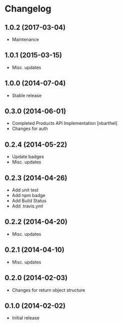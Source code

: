 # Changelog

## 1.0.2 (2017-03-04)

- Maintenance

## 1.0.1 (2015-03-15)

- Misc. updates

## 1.0.0 (2014-07-04)

- Stable release

## 0.3.0 (2014-06-01)

- Completed Products API Implementation [nbarthel]
- Changes for auth

## 0.2.4 (2014-05-22)

- Update badges
- Misc. updates

## 0.2.3 (2014-04-26)

- Add unit test
- Add npm badge
- Add Build Status
- Add .travis.yml

## 0.2.2 (2014-04-20)

- Misc. updates

## 0.2.1 (2014-04-10)

- Misc. updates

## 0.2.0 (2014-02-03)

- Changes for return object structure

## 0.1.0 (2014-02-02)

- Initial release